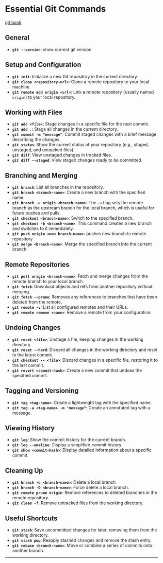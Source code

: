 
# Essential Git Commands

[git book](https://git-scm.com/book/en/v2)

## General

- **`git --version`**: show current git version

## Setup and Configuration

- **`git init`**: Initialize a new Git repository in the current directory.
- **`git clone <repository-url>`**: Clone a remote repository to your local machine.
- **`git remote add origin <url>`**: Link a remote repository (usually named `origin`) to your local repository.

## Working with Files

- **`git add <file>`**: Stage changes in a specific file for the next commit.
- **`git add .`**: Stage all changes in the current directory.
- **`git commit -m "message"`**: Commit staged changes with a brief message describing the changes.
- **`git status`**: Show the current status of your repository (e.g., staged, unstaged, and untracked files).
- **`git diff`**: View unstaged changes in tracked files.
- **`git diff --staged`**: View staged changes ready to be committed.

## Branching and Merging

- **`git branch`**: List all branches in the repository.
- **`git branch <branch-name>`**: Create a new branch with the specified name.
- **`git branch -u origin <branch-name>`**: The `-u` flag sets the remote branch as the upstream branch for the local branch, which is useful for future pushes and pulls.
- **`git checkout <branch-name>`**: Switch to the specified branch.
- **`git checkout -b <branch-name>`**: This command creates a new branch and switches to it immediately.
- **`git push origin <new branch-name>`**: pushes new branch to remote repository
- **`git merge <branch-name>`**: Merge the specified branch into the current branch.

## Remote Repositories

- **`git pull origin <branch-name>`**: Fetch and merge changes from the remote branch to your local branch.
- **`git fetch`**: Download objects and refs from another repository without merging.
- **`git fetch --prune`**: Removes any references to branches that have been deleted from the remote.
- **`git remote -v`**: List all configured remotes and their URLs.
- **`git remote remove <name>`**: Remove a remote from your configuration.

## Undoing Changes

- **`git reset <file>`**: Unstage a file, keeping changes in the working directory.
- **`git reset --hard`**: Discard all changes in the working directory and reset to the latest commit.
- **`git checkout -- <file>`**: Discard changes in a specific file, restoring it to the last commit.
- **`git revert <commit-hash>`**: Create a new commit that undoes the specified commit.

## Tagging and Versioning

- **`git tag <tag-name>`**: Create a lightweight tag with the specified name.
- **`git tag -a <tag-name> -m "message"`**: Create an annotated tag with a message.

## Viewing History

- **`git log`**: Show the commit history for the current branch.
- **`git log --oneline`**: Display a simplified commit history.
- **`git show <commit-hash>`**: Display detailed information about a specific commit.

## Cleaning Up

- **`git branch -d <branch-name>`**: Delete a local branch.
- **`git branch -D <branch-name>`**: Force delete a local branch.
- **`git remote prune origin`**: Remove references to deleted branches in the remote repository.
- **`git clean -f`**: Remove untracked files from the working directory.

## Useful Shortcuts

- **`git stash`**: Save uncommitted changes for later, removing them from the working directory.
- **`git stash pop`**: Reapply stashed changes and remove the stash entry.
- **`git rebase <branch-name>`**: Move or combine a series of commits onto another branch.

---
